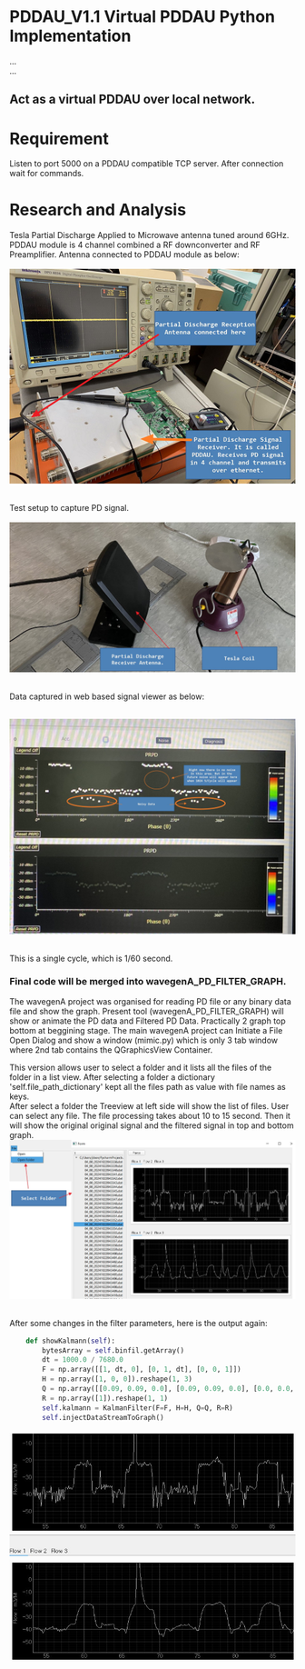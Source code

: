 # PDDAU_V1.1 Virtual PDDAU Python Implementation

... <br>
... <br>

## Act as a virtual PDDAU over local network.

# Requirement
Listen to port 5000 on a PDDAU compatible TCP server. After connection wait for 
commands. 

# Research and Analysis
Tesla Partial Discharge Applied to Microwave antenna tuned around 6GHz.
PDDAU module is 4 channel combined a RF downconverter and RF Preamplifier.
Antenna connected to PDDAU module as below: <br> <br>
<img alt="NO IMAGE" src="img/img052.jpg"><br><br>

Test setup to capture PD signal. <br><br>
<img alt="NO IMAGE" src="img/img053.jpg"><br><br>

Data captured in web based signal viewer as below: <br><br>

<img alt="NO IMAGE" src="img/img054.jpg"><br><br>

This is a single cycle, which is 1/60 second. 


### Final code will be merged into wavegenA_PD_FILTER_GRAPH. <br>
The wavegenA project was organised for reading PD file or any binary data file and show 
the graph. Present tool (wavegenA_PD_FILTER_GRAPH) will show or animate the PD data and 
Filtered PD Data. Practically 2 graph top bottom at beggining stage. The main wavegenA 
project can Initiate a File Open Dialog and show a window (mimic.py) which is only 3 tab 
window where 2nd tab contains the QGraphicsView Container. <br>

This version allows user to select a folder and it lists all the files of the folder in a 
list view. After selecting a folder a dictionary 'self.file_path_dictionary' kept all the files 
path as value with file names as keys. 
<br>
After select a folder the Treeview at left side will show the list of files. User can select 
any file. The file processing takes about 10 to 15 second. Then it will show the original original 
signal and the filtered signal in top and bottom graph. <br>
<img alt="NO IMAGE" src="img/img051.jpg"><br><br>

After some changes in the filter parameters, here is the output again:
```Python
    def showKalmann(self):
        bytesArray = self.binfil.getArray()
        dt = 1000.0 / 7680.0
        F = np.array([[1, dt, 0], [0, 1, dt], [0, 0, 1]])
        H = np.array([1, 0, 0]).reshape(1, 3)
        Q = np.array([[0.09, 0.09, 0.0], [0.09, 0.09, 0.0], [0.0, 0.0, 0.0]])
        R = np.array([1]).reshape(1, 1)
        self.kalmann = KalmanFilter(F=F, H=H, Q=Q, R=R)
        self.injectDataStreamToGraph()
```
<img alt="NO IMAGE" src="img/img055.jpg"><br><br>


```Python
```
